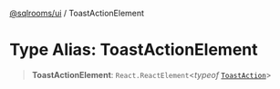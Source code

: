 [@sqlrooms/ui](../index.md) / ToastActionElement

# Type Alias: ToastActionElement

> **ToastActionElement**: `React.ReactElement`\<*typeof* [`ToastAction`](../functions/ToastAction.md)\>
